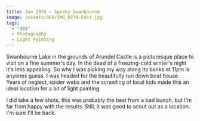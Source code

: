 ```yaml
---
title: Jan 29th — Spooky Swanbourne
image: /assets/365/IMG_8778-Edit.jpg
tags:
  - "365"
  - Photography
  - Light Painting
---
```

Swanbourne Lake in the grounds of Arundel Castle is a picturesque place to visit on a fine summer's day. In the dead of a freezing-cold winter's night it's less appealing. So why I was picking my way along its banks at 11pm is anyones guess. I was headed for the beautifully run down boat house. Years of neglect, spider webs and the scrawling of local kids made this an ideal location for a bit of light painting.

I did take a few shots, this was probably the best from a bad bunch, but I'm far from happy with the results. Still, it was good to scout out as a location. I'm sure I'll be back. 